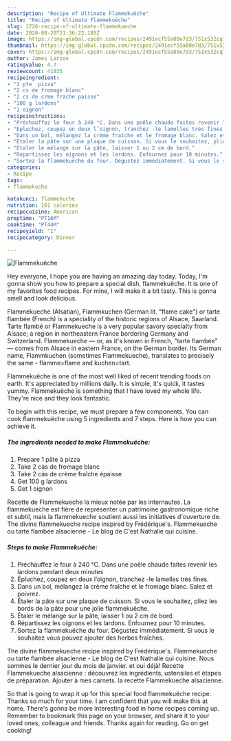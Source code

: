```yaml
---
description: "Recipe of Ultimate Flammekuëche"
title: "Recipe of Ultimate Flammekuëche"
slug: 1728-recipe-of-ultimate-flammekueche
date: 2020-08-20T21:36:22.185Z
image: https://img-global.cpcdn.com/recipes/2491ecf55a80e7d3/751x532cq70/flammekueche-photo-principale-de-la-recette.jpg
thumbnail: https://img-global.cpcdn.com/recipes/2491ecf55a80e7d3/751x532cq70/flammekueche-photo-principale-de-la-recette.jpg
cover: https://img-global.cpcdn.com/recipes/2491ecf55a80e7d3/751x532cq70/flammekueche-photo-principale-de-la-recette.jpg
author: James Larson
ratingvalue: 4.7
reviewcount: 41835
recipeingredient:
- "1 pte  pizza"
- "2 cs de fromage blanc"
- "2 cs de crme frache paisse"
- "100 g lardons"
- "1 oignon"
recipeinstructions:
- "Préchauffez le four à 240 °C. Dans une poêle chaude faites revenir les lardons pendant deux minutes"
- "Épluchez, coupez en deux l’oignon, tranchez -le lamelles très fines."
- "Dans un bol, mélangez la crème fraîche et le fromage blanc. Salez et poivrez."
- "Étaler la pâte sur une plaque de cuisson. Si vous le souhaitez, pliez les bords de la pâte pour une jolie flammekuëche."
- "Étaler le mélange sur la pâte, laisser 1 ou 2 cm de bord."
- "Répartissez les oignons et les lardons. Enfournez pour 10 minutes."
- "Sortez la flammekuëche du four. Dégustez immédiatement. Si vous le souhaitez vous pouvez ajouter des herbes fraîches."
categories:
- Recipe
tags:
- flammekuche

katakunci: flammekuche 
nutrition: 161 calories
recipecuisine: American
preptime: "PT16M"
cooktime: "PT44M"
recipeyield: "1"
recipecategory: Dinner

---
```



![Flammekuëche](https://img-global.cpcdn.com/recipes/2491ecf55a80e7d3/751x532cq70/flammekueche-photo-principale-de-la-recette.jpg)

Hey everyone, I hope you are having an amazing day today. Today, I'm gonna show you how to prepare a special dish, flammekuëche. It is one of my favorites food recipes. For mine, I will make it a bit tasty. This is gonna smell and look delicious.

Flammekueche (Alsatian), Flammkuchen (German lit. &#34;flame cake&#34;) or tarte flambée (French) is a speciality of the historic regions of Alsace, Saarland. Tarte flambé or Flammekueche is a very popular savory specialty from Alsace; a region in northeastern France bordering Germany and Switzerland. Flammekueche — or, as it&#39;s known in French, &#34;tarte flambée&#34; — comes from Alsace in eastern France, on the German border. Its German name, Flammkuchen (sometimes Flammekueche), translates to precisely the same - flamme=flame and kuchen=tart.

Flammekuëche is one of the most well liked of recent trending foods on earth. It's appreciated by millions daily. It is simple, it's quick, it tastes yummy. Flammekuëche is something that I have loved my whole life. They're nice and they look fantastic.


To begin with this recipe, we must prepare a few components. You can cook flammekuëche using 5 ingredients and 7 steps. Here is how you can achieve it.

<!--inarticleads1-->

##### The ingredients needed to make Flammekuëche:

1. Prepare 1 pâte à pizza
1. Take 2 càs de fromage blanc
1. Take 2 càs de crème fraîche épaisse
1. Get 100 g lardons
1. Get 1 oignon


Recette de Flammekueche la mieux notée par les internautes. La flammekueche est fière de représenter un patrimoine gastronomique riche et subtil, mais la flammekueche soutient aussi les initiatives d&#39;ouverture de. The divine flammekueche recipe inspired by Frédérique&#39;s. Flammekueche ou tarte flambée alsacienne - Le blog de C&#39;est Nathalie qui cuisine. 

<!--inarticleads2-->

##### Steps to make Flammekuëche:

1. Préchauffez le four à 240 °C. Dans une poêle chaude faites revenir les lardons pendant deux minutes
1. Épluchez, coupez en deux l’oignon, tranchez -le lamelles très fines.
1. Dans un bol, mélangez la crème fraîche et le fromage blanc. Salez et poivrez.
1. Étaler la pâte sur une plaque de cuisson. Si vous le souhaitez, pliez les bords de la pâte pour une jolie flammekuëche.
1. Étaler le mélange sur la pâte, laisser 1 ou 2 cm de bord.
1. Répartissez les oignons et les lardons. Enfournez pour 10 minutes.
1. Sortez la flammekuëche du four. Dégustez immédiatement. Si vous le souhaitez vous pouvez ajouter des herbes fraîches.


The divine flammekueche recipe inspired by Frédérique&#39;s. Flammekueche ou tarte flambée alsacienne - Le blog de C&#39;est Nathalie qui cuisine. Nous sommes le dernier jour du mois de janvier. et oui déjà! Recette Flammekueche alsacienne : découvrez les ingrédients, ustensiles et étapes de préparation. Ajouter à mes carnets. la recette Flammekueche alsacienne. 

So that is going to wrap it up for this special food flammekuëche recipe. Thanks so much for your time. I am confident that you will make this at home. There's gonna be more interesting food in home recipes coming up. Remember to bookmark this page on your browser, and share it to your loved ones, colleague and friends. Thanks again for reading. Go on get cooking!
